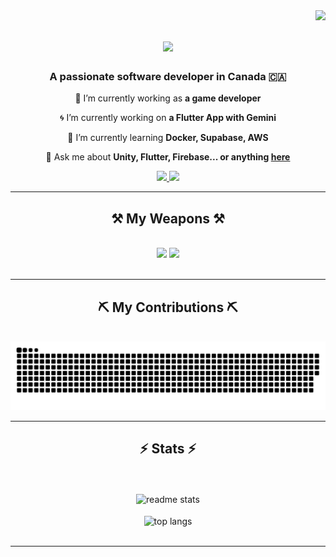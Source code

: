 <img align="right" src="https://visitor-badge.laobi.icu/badge?page_id=jdabbasi990.jdabbasi990"/>

<h1 align="center">
    <img src="https://readme-typing-svg.herokuapp.com/?font=Righteous&size=35&center=true&vCenter=true&width=500&height=70&duration=4000&lines=Hi+There!+👋;+I'm+Jawwad+Abbasi!;+Known+as+a+go+getter!;" />
</h1>

<h3 align="center">A passionate software developer in Canada 🇨🇦</h3>

<div align="center">
 
 🔭 I’m currently working as **a game developer**

 🌀 I’m currently working on **a Flutter App with Gemini**
 
 🌱 I’m currently learning **Docker, Supabase, AWS**

💬 Ask me about **Unity, Flutter, Firebase... or anything [here](https://github.com/jdabbasi990/jdabbasi990/issues)**

 </div>

<div align="center"> 
  <a href="mailto:jawwadabbasi990@gmail.com">
    <img src="https://img.shields.io/badge/Gmail-333333?style=for-the-badge&logo=gmail&logoColor=red"/>
  </a>
  <a href="https://www.linkedin.com/in/jawwad-abbasi-a02b931a0/" target="_blank">
    <img src="https://img.shields.io/badge/LinkedIn-0077B5?style=for-the-badge&logo=linkedin&logoColor=white" target="_blank" />
  </a>
</div>

<hr/>

<h2 align="center">⚒️ My Weapons ⚒️</h2>
<br/>
<div align="center">
    <img src="https://skillicons.dev/icons?i=react,bootstrap,mui,html,css,vscode,github,figma,kotlin,swift,flutter,dart,unity,cs,git" />
    <img src="https://skillicons.dev/icons?i=nodejs,javascript,typescript,express,firebase,mongodb,mysql" /><br>
</div>

<br/>

<hr/>
<div align="center">
  <h2>⛏️ My Contributions ⛏️</h2>
  <br>
  <img alt="snake eating my contributions" src="https://raw.githubusercontent.com/jdabbasi990/jdabbasi990/output/github-contribution-grid-snake.svg" />
  
  <br/>
</div>

<hr/>

<div align="center">
  <h2>⚡ Stats ⚡</h2>
<br/><br/>
  <img width=390 src="https://github-readme-stats.vercel.app/api?username=jdabbasi990&count_private=true&show_icons=true&theme=react&rank_icon=github&border_radius=10" alt="readme stats" />
<br/><br/>

  <img width=325 align="center" src="https://github-readme-stats.vercel.app/api/top-langs/?username=jdabbasi990&hide=HTML&langs_count=8&layout=compact&theme=react&border_radius=10&size_weight=0.5&count_weight=0.5&exclude_repo=github-readme-stats" alt="top langs" />
<br/><br/>
</div>
<hr/>
